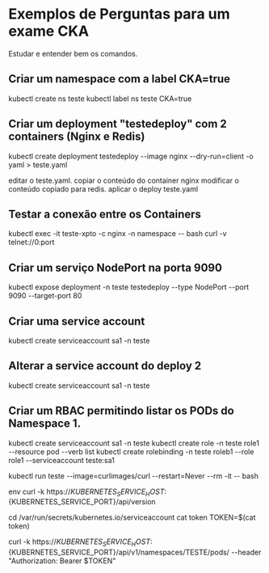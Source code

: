 # Exemplos de Perguntas para um exame CKA

Estudar e entender bem os comandos.


## Criar um namespace com a label CKA=true
kubectl create ns teste 
kubectl label ns teste CKA=true

## Criar um deployment "testedeploy" com 2 containers (Nginx e Redis)
kubectl create deployment testedeploy --image nginx --dry-run=client -o yaml > teste.yaml

editar o teste.yaml.
copiar o conteúdo do container nginx 
modificar o conteúdo copiado para redis.
aplicar o deploy teste.yaml


## Testar a conexão entre os Containers
kubectl exec -it teste-xpto -c nginx -n namespace -- bash
curl -v telnet://0:port


## Criar um serviço NodePort na porta 9090
kubectl expose deployment -n teste testedeploy --type NodePort --port 9090 --target-port 80

## Criar uma service account
kubectl create serviceaccount sa1 -n teste


## Alterar a service account do deploy 2
kubectl create serviceaccount sa1 -n teste


## Criar um RBAC permitindo listar os PODs do Namespace 1. 
kubectl create serviceaccount sa1 -n teste
kubectl create role -n teste role1 --resource pod --verb list
kubectl create rolebinding -n teste roleb1 --role role1 --serviceaccount teste:sa1

kubectl run teste --image=curlimages/curl --restart=Never --rm -it -- bash

env
curl -k https://${KUBERNETES_SERVICE_HOST}:${KUBERNETES_SERVICE_PORT}/api/version

cd /var/run/secrets/kubernetes.io/serviceaccount
cat token
TOKEN=$(cat token)

curl -k https://${KUBERNETES_SERVICE_HOST}:${KUBERNETES_SERVICE_PORT}/api/v1/namespaces/TESTE/pods/ --header "Authorization: Bearer $TOKEN"

